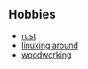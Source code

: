 ## Hobbies

* [rust](/hobbies/rust.html)
* [linuxing around](/hobbies/linux.html)
* [woodworking](/hobbies/woodworking.html)

